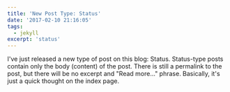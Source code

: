```yaml
---
title: 'New Post Type: Status'
date: '2017-02-10 21:16:05'
tags:
  - jekyll
excerpt: 'status'
---
```


I've just released a new type of post on this blog: Status. Status-type posts contain only the body (content) of the post. There is still a permalink to the post, but there will be no excerpt and "Read more..." phrase. Basically, it's just a quick thought on the index page.
